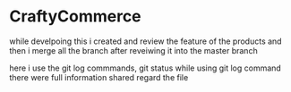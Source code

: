 # CraftyCommerce
while develpoing this i created and review the feature of the products and then i merge all the branch after reveiwing it into the master branch

here i use the git log commmands, git status
while using git log command there were full information shared regard the file
